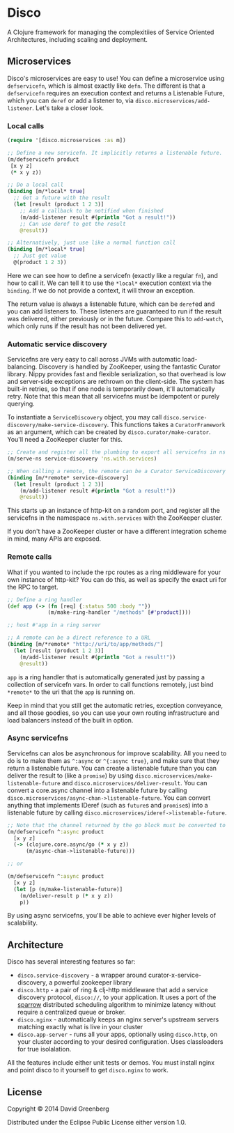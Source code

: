 # Disco

A Clojure framework for managing the complexitiies of Service Oriented Architectures, including scaling and deployment.

## Microservices

Disco's microservices are easy to use! You can define a microservice using `defservicefn`, which is almost
exactly like `defn`. The different is that a `defservicefn` requires an execution context and returns a
Listenable Future, which you can `deref` or add a listener to, via `disco.microservices/add-listener`. Let's
take a closer look.

### Local calls

```clojure
(require '[disco.microservices :as m])

;; Define a new servicefn. It implicitly returns a listenable future.
(m/defservicefn product
 [x y z]
 (* x y z))

;; Do a local call
(binding [m/*local* true]
  ;; Get a future with the result
  (let [result (product 1 2 3)]
    ;; Add a callback to be notified when finished
    (m/add-listener result #(println "Got a result!"))
    ;; Can use deref to get the result
    @result))

;; Alternatively, just use like a normal function call
(binding [m/*local* true]
  ;; Just get value
  @(product 1 2 3))
```

Here we can see how to define a servicefn (exactly like a regular `fn`), and how to call it. We can
tell it to use the `*local*` execution context via the `binding`. If we do not provide a context, it
will throw an exception.

The return value is always a listenable future, which can be `deref`ed and you can add listeners to.
These listeners are guaranteed to run if the result was delivered, either previously or in the future.
Compare this to `add-watch`, which only runs if the result has not been delivered yet.

### Automatic service discovery

Servicefns are very easy to call across JVMs with automatic load-balancing. Discovery is handled
by ZooKeeper, using the fantastic Curator library. Nippy provides fast and flexible serialization,
so that overhead is low and server-side exceptions are rethrown on the client-side. The
system has built-in retries, so that if one node is temporarily down, it'll automatically retry. Note
that this mean that all servicefns must be idempotent or purely querying.

To instantiate a `ServiceDiscovery` object, you may call `disco.service-discovery/make-service-discovery`.
This functions takes a `CuratorFramework` as an argument, which can be created by
`disco.curator/make-curator`. You'll need a ZooKeeper cluster for this.

```clojure
;; Create and register all the plumbing to export all servicefns in ns via service-discovery
(m/serve-ns service-discovery 'ns.with.services)

;; When calling a remote, the remote can be a Curator ServiceDiscovery
(binding [m/*remote* service-discovery]
  (let [result (product 1 2 3)]
    (m/add-listener result #(println "Got a result!"))
    @result))
```

This starts up an instance of http-kit on a random port, and register all the servicefns in
the namespace `ns.with.services` with the ZooKeeper cluster.

If you don't have a ZooKeeper cluster or have a different integration scheme in mind, many APIs
are exposed.

### Remote calls

What if you wanted to include the rpc routes as a ring middleware for your own instance of http-kit?
You can do this, as well as specify the exact uri for the RPC to target.

```clojure
;; Define a ring handler
(def app (-> (fn [req] {:status 500 :body ""})
             (m/make-ring-handler "/methods" [#'product])))

;; host #'app in a ring server

;; A remote can be a direct reference to a URL
(binding [m/*remote* "http://uri/to/app/methods/"]
  (let [result (product 1 2 3)]
    (m/add-listener result #(println "Got a result!"))
    @result))
```

`app` is a ring handler that is automatically generated just by passing a collection of servicefn vars.
In order to call functions remotely, just bind `*remote*` to the uri that the `app` is running on. 

Keep in mind that you still get the automatic retries, exception conveyance, and all those goodies,
so you can use your own routing infrastructure and load balancers instead of the built in option.

### Async servicefns

Servicefns can alos be asynchronous for improve scalability. All you need to do is to make them as `^:async`
or `^{:async true}`, and make
sure that they return a listenable future. You can create a listenable future than you can deliver
the result to (like a `promise`) by using `disco.microservices/make-listenable-future` and
`disco.microservices/deliver-result`. You can convert a core.async channel into a listenable
future by calling `disco.microservices/async-chan->listenable-future`. You can convert anything
that implements IDeref (such as `future`s and `promise`s) into a listenable future by
calling `disco.microservices/ideref->listenable-future`.

```clojure
;; Note that the channel returned by the go block must be converted to a listenable future
(m/defservicefn ^:async product
  [x y z]
  (-> (clojure.core.async/go (* x y z))
      (m/async-chan->listenable-future)))

;; or

(m/defservicefn ^:async product
  [x y z]
  (let [p (m/make-listenable-future)]
    (m/deliver-result p (* x y z))
    p))
```

By using async servicefns, you'll be able to achieve ever higher levels of scalability.

## Architecture

Disco has several interesting features so far:

* `disco.service-discovery` - a wrapper around curator-x-service-discovery, a powerful zookeeper library
* `disco.http` - a pair of ring & clj-http middleware that add a service discovery protocol, `disco://`, to your application. It uses a port of the [sparrow](http://people.csail.mit.edu/matei/papers/2013/sosp_sparrow.pdf) distributed scheduling algorithm to minimize latency without require a centralized queue or broker.
* `disco.nginx` - automatically keeps an nginx server's upstream servers matching exactly what is live in your cluster
* `disco.app-server` - runs all your apps, optionally using `disco.http`, on your cluster according to your desired configuration. Uses classloaders for true isolalation.


All the features include either unit tests or demos. You must install nginx and point disco to it yourself to get `disco.nginx` to work.


## License

Copyright © 2014 David Greenberg

Distributed under the Eclipse Public License either version 1.0.
